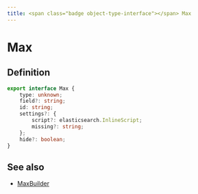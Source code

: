 ```yaml
---
title: <span class="badge object-type-interface"></span> Max
---
```

# <span class="badge object-type-interface"></span> Max

## Definition

```typescript
export interface Max {
	type: unknown;
	field?: string;
	id: string;
	settings?: {
		script?: elasticsearch.InlineScript;
		missing?: string;
	};
	hide?: boolean;
}

```
## See also

 * <span class="badge builder"></span> [MaxBuilder](./builder-MaxBuilder.md)
